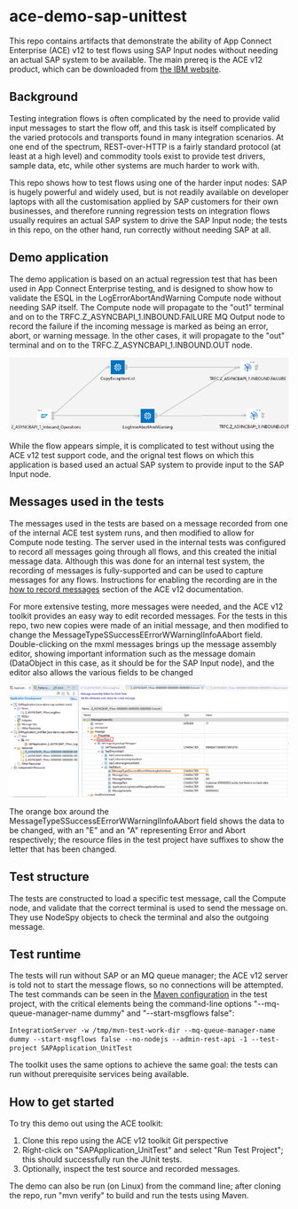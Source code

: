 # ace-demo-sap-unittest

This repo contains artifacts that demonstrate the ability of App Connect Enterprise (ACE) 
v12 to test flows using SAP Input nodes without needing an actual SAP system to be available. 
The main prereq is the ACE v12 product, which can be downloaded from 
[the IBM website](https://www.ibm.com/marketing/iwm/iwm/web/pickUrxNew.do?source=swg-wmbfd).

## Background

Testing integration flows is often complicated by the need to provide valid input messages
to start the flow off, and this task is itself complicated by the varied protocols and transports
found in many integration scenarios. At one end of the spectrum, REST-over-HTTP is a fairly 
standard protocol (at least at a high level) and commodity tools exist to provide test drivers, 
sample data, etc, while other systems are much harder to work with.

This repo shows how to test flows using one of the harder input nodes: SAP is hugely powerful
and widely used, but is not readily available on developer laptops with all the customisation
applied by SAP customers for their own businesses, and therefore running regression tests on
integration flows usually requires an actual SAP system to drive the SAP Input node; the tests
in this repo, on the other hand, run correctly without needing SAP at all.

## Demo application

The demo application is based on an actual regression test that has been used in App Connect 
Enterprise testing, and is designed to show how to validate the ESQL in the LogErrorAbortAndWarning
Compute node without needing SAP itself. The Compute node will propagate to the "out1" terminal 
and on to the TRFC.Z_ASYNCBAPI_1.INBOUND.FAILURE MQ Output node to record the failure if the incoming
message is marked as being an error, abort, or warning message. In the other cases, it will propagate
to the "out" terminal and on to the TRFC.Z_ASYNCBAPI_1.INBOUND.OUT node.

![Message flow picture](images/SAP-flow.png)

While the flow appears simple, it is complicated to test without using the ACE v12 test support code, and
the orignal test flows on which this application is based used an actual SAP system to provide input to
the SAP Input node.

## Messages used in the tests

The messages used in the tests are based on a message recorded from one of the internal ACE test system 
runs, and then modified to allow for Compute node testing. The server used in the internal tests was configured
to record all messages going through all flows, and this created the initial message data. Although this
was done for an internal test system, the recording of messages is fully-supported and can be used to 
capture messages for any flows. Instructions for enabling the recording are in the
[how to record messages](https://www.ibm.com/docs/en/app-connect/12.0?topic=flow-configuring-integration-server-record-messages)
section of the ACE v12 documentation.

For more extensive testing, more messages were needed, and the ACE v12 toolkit provides an easy way to 
edit recorded messages. For the tests in this repo, two new copies were made of an initial message, and
then modified to change the MessageTypeSSuccessEErrorWWarningIInfoAAbort field. Double-clicking on the 
mxml messages brings up the message assembly editor, showing important information such as the message
domain (DataObject in this case, as it should be for the SAP Input node), and the editor also allows the
various fields to be changed

![Message editor picture](images/SAP-message-in-editor.png)

The orange box around the MessageTypeSSuccessEErrorWWarningIInfoAAbort field shows the data to be changed,
with an "E" and an "A" representing Error and Abort respectively; the resource files in the test project
have suffixes to show the letter that has been changed.

## Test structure

The tests are constructed to load a specific test message, call the Compute node, and validate that the 
correct terminal is used to send the message on. They use NodeSpy objects to check the terminal and also
the outgoing message.

## Test runtime 

The tests will run without SAP or an MQ queue manager; the ACE v12 server is told not to start the message 
flows, so no connections will be attempted. The test commands can be seen in the 
[Maven configuration](SAPApplication_UnitTest/pom.xml) in the test project, with the critical elements being 
the command-line options "--mq-queue-manager-name dummy" and "--start-msgflows false":

```
IntegrationServer -w /tmp/mvn-test-work-dir --mq-queue-manager-name dummy --start-msgflows false --no-nodejs --admin-rest-api -1 --test-project SAPApplication_UnitTest
```

The toolkit uses the same options to achieve the same goal: the tests can run without prerequisite services
being available.

## How to get started

To try this demo out using the ACE toolkit:

1) Clone this repo using the ACE v12 toolkit Git perspective
2) Right-click on "SAPApplication_UnitTest" and select "Run Test Project"; this should successfully run the JUnit tests.
3) Optionally, inspect the test source and recorded messages.

The demo can also be run (on Linux) from the command line; after cloning the repo, run "mvn verify" to build and run 
the tests using Maven.

